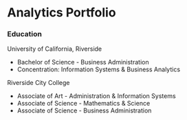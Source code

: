 # Analytics Portfolio

### Education 
University of California, Riverside
- Bachelor of Science - Business Administration 
- Concentration: Information Systems & Business Analytics

Riverside City College 
- Associate of Art - Administration & Information Systems
- Associate of Science - Mathematics & Science 
- Associate of Science - Business Administration 
